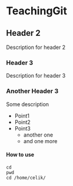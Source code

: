 # TeachingGit

## Header 2
Description for header 2

### Header 3
Description for header 3

### Another Header 3
Some description
  - Point1
  - Point2
  - Point3
      * another one
      * and one more

#### How to use
```cd```  
```pwd```  
```cd /home/celik/```
